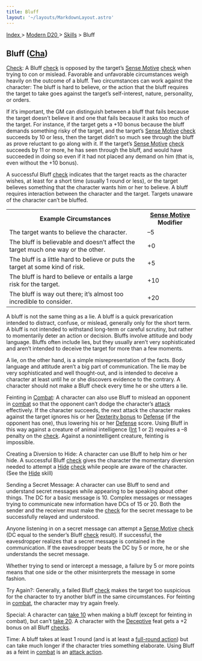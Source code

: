 ```yaml
---
title: Bluff
layout: '~/layouts/MarkdownLayout.astro'
---
```


[ Index ](/) > [ Modern D20 ](/modern.d20.srd) > [Skills](/modern.d20.srd/skills) > Bluff

## Bluff ([Cha](/modern.d20.srd/basics/ability.scores))

[Check](/modern.d20.srd/skills/skill.basics.php#skill): A Bluff
[check](/modern.d20.srd/skills/skill.basics.php#skill) is opposed by the
target’s [Sense Motive](/modern.d20.srd/skills/sense.motive)
[check](/modern.d20.srd/skills/skill.basics.php#skill) when trying to con or
mislead. Favorable and unfavorable circumstances weigh heavily on the outcome
of a bluff. Two circumstances can work against the character: The bluff is
hard to believe, or the action that the bluff requires the target to take goes
against the target’s self-interest, nature, personality, or orders.

If it’s important, the GM can distinguish between a bluff that fails because
the target doesn’t believe it and one that fails because it asks too much of
the target. For instance, if the target gets a +10 bonus because the bluff
demands something risky of the target, and the target’s [Sense Motive](/modern.d20.srd/skills/sense.motive)
[check](/modern.d20.srd/skills/skill.basics.php#skill) succeeds by 10 or less,
then the target didn’t so much see through the bluff as prove reluctant to go
along with it. If the target’s [Sense Motive](/modern.d20.srd/skills/sense.motive)
[check](/modern.d20.srd/skills/skill.basics.php#skill) succeeds by 11 or more,
he has seen through the bluff, and would have succeeded in doing so even if it
had not placed any demand on him (that is, even without the +10 bonus).

A successful Bluff [check](/modern.d20.srd/skills/skill.basics.php#skill)
indicates that the target reacts as the character wishes, at least for a short
time (usually 1 round or less), or the target believes something that the
character wants him or her to believe. A bluff requires interaction between
the character and the target. Targets unaware of the character can’t be
bluffed.


<table> <tr><th>Example Circumstances</th><th> <a href="/modern.d20.srd/skills/sense.motive">Sense Motive</a> Modifier</th> </tr> <tr><td> The target wants to believe the character.</td><td> –5 </td></tr> <tr class="shaded"><td> The bluff is believable and doesn’t affect the target much one way or the other.</td><td> +0 </td></tr> <tr><td> The bluff is a little hard to believe or puts the target at some kind of risk.</td><td> +5 </td></tr> <tr class="shaded"><td> The bluff is hard to believe or entails a large risk for the target.</td><td> +10 </td></tr> <tr><td> The bluff is way out there; it’s almost too incredible to consider.</td><td> +20 </td></tr></table>


A bluff is not the same thing as a lie. A bluff is a quick prevarication
intended to distract, confuse, or mislead, generally only for the short term.
A bluff is not intended to withstand long-term or careful scrutiny, but rather
to momentarily deter an action or decision. Bluffs involve attitude and body
language. Bluffs often include lies, but they usually aren’t very
sophisticated and aren’t intended to deceive the target for more than a few
moments.

A lie, on the other hand, is a simple misrepresentation of the facts. Body
language and attitude aren’t a big part of communication. The lie may be very
sophisticated and well thought-out, and is intended to deceive a character at
least until he or she discovers evidence to the contrary. A character should
not make a Bluff check every time he or she utters a lie.

Feinting in [Combat](/modern.d20.srd/combat/combat.cycle): A character can
also use Bluff to mislead an opponent in
[combat](/modern.d20.srd/combat/combat.cycle) so that the opponent can’t dodge
the character’s [attack](/modern.d20.srd/combat/attack.roll) effectively. If
the character succeeds, the next attack the character makes against the target
ignores his or her [Dexterity bonus](/modern.d20.srd/basics/ability.scores) to
[Defense](/modern.d20.srd/combat/defense) (if the opponent has one), thus
lowering his or her [Defense](/modern.d20.srd/combat/defense) score. Using
Bluff in this way against a creature of animal intelligence
([Int](/modern.d20.srd/basics/ability.scores) 1 or 2) requires a –8 penalty on
the [check](/modern.d20.srd/skills/skill.basics.php#skill). Against a
nonintelligent creature, feinting is impossible.

Creating a Diversion to Hide: A character can use Bluff to help him or her
hide. A successful Bluff
[check](/modern.d20.srd/skills/skill.basics.php#skill) gives the character the
momentary diversion needed to attempt a [Hide](/modern.d20.srd/skills/hide)
[check](/modern.d20.srd/skills/skill.basics.php#skill) while people are aware
of the character. (See the [Hide](/modern.d20.srd/skills/hide) skill)

Sending a Secret Message: A character can use Bluff to send and understand
secret messages while appearing to be speaking about other things. The DC for
a basic message is 10. Complex messages or messages trying to communicate new
information have DCs of 15 or 20. Both the sender and the receiver must make
the [check](/modern.d20.srd/skills/skill.basics.php#skill) for the secret
message to be successfully relayed and understood.

Anyone listening in on a secret message can attempt a [Sense Motive](/modern.d20.srd/skills/sense.motive)
[check](/modern.d20.srd/skills/skill.basics.php#skill) (DC equal to the
sender’s Bluff [check](/modern.d20.srd/skills/skill.basics.php#skill) result).
If successful, the eavesdropper realizes that a secret message is contained in
the communication. If the eavesdropper beats the DC by 5 or more, he or she
understands the secret message.

Whether trying to send or intercept a message, a failure by 5 or more points
means that one side or the other misinterprets the message in some fashion.

Try Again?: Generally, a failed Bluff
[check](/modern.d20.srd/skills/skill.basics.php#skill) makes the target too
suspicious for the character to try another bluff in the same circumstances.
For feinting in [combat](/modern.d20.srd/combat/combat.cycle), the character
may try again freely.

Special: A character can [take 10](/modern.d20.srd/skills/skill.basics.php#take10) when making a bluff
(except for feinting in combat), but can’t [take 20](/modern.d20.srd/skills/skill.basics.php#take20). A character with the
[Deceptive](/modern.d20.srd/feats/deceptive) feat gets a +2 bonus on all Bluff
[checks](/modern.d20.srd/skills/skill.basics.php#skill).

Time: A bluff takes at least 1 round (and is at least a [full-round action](/modern.d20.srd/combat/full.round.actions)) but can take much longer
if the character tries something elaborate. Using Bluff as a feint in
[combat](/modern.d20.srd/combat/combat.cycle) is an [attack action](/modern.d20.srd/combat/attack.actions).

